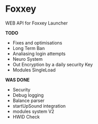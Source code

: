 # Foxxey
WEB API for Foxxey Launcher

__TODO__
 - Fixes and optimisations
 - Long Term Ban
 - Analiasing login attempts
 - Neuro System
 - Out Encryption by a daily security Key
 - Modules SingleLoad

__WAS DONE__
 - Security
 - Debug logging
 - Balance parser
 - startUpSound integration
 - modules system V2
 - HWID Check
